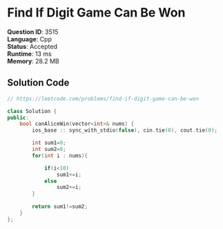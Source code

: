 # Find If Digit Game Can Be Won

**Question ID**: 3515  
**Language**: Cpp  
**Status**: Accepted  
**Runtime**: 13 ms  
**Memory**: 28.2 MB  

## Solution Code
```cpp
// https://leetcode.com/problems/find-if-digit-game-can-be-won

class Solution {
public:
    bool canAliceWin(vector<int>& nums) {
        ios_base :: sync_with_stdio(false), cin.tie(0), cout.tie(0);

        int sum1=0;
        int sum2=0;
        for(int i : nums){

            if(i<10)
                sum1+=i;
            else
                sum2+=i;
        }
        
        return sum1!=sum2;
    }
};
```

